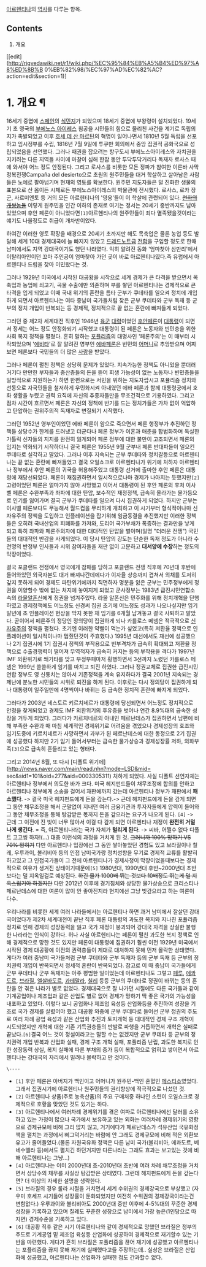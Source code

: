 [아르헨티나](%EC%95%84%EB%A5%B4%ED%97%A8%ED%8B%B0%EB%82%98.md)의
[역사](%EC%97%AD%EC%82%AC.md)를 다루는 항목.

## Contents

    

1. 개요 

[[edit](http://rigvedawiki.net/r1/wiki.php/%EC%95%84%EB%A5%B4%ED%97%A8%ED%8B%B
0%EB%82%98/%EC%97%AD%EC%82%AC?action=edit&section=1)]

# 1. 개요 ¶

16세기 중엽에 [스페인](%EC%8A%A4%ED%8E%98%EC%9D%B8.md)의
[식민지](%EC%8B%9D%EB%AF%BC%EC%A7%80.md)가 되었으며 18세기 중엽에 부왕령이 설치되었다. 19세기 초 영국의
[부에노스 아이레스](%EB%B6%80%EC%97%90%EB%85%B8%EC%8A%A4%20%EC%95%84%EC%9D%B4%EB%A0%88%EC%8A%A4.md) 침공을 시민들의 힘으로 물리친 사건을 계기로 독립의지가 촉발되었고 이후 [호세 데 산 마르틴](%ED%98%B8%EC%84%B8%20%EB%8D%B0%20%EC%82%B0%20%EB%A7%88%EB%A5%B4%ED%8B%B4.md)의 혁명이
일어나면서 1810년 5월 독립을 선포하고 임시정부를 수립, 1816년 7월 9일에 투쿠만 회의에서 중앙 집권적 공화국으로 성립되었음을
선언했다. 그러나 패권을 잡으려는 항구도시 부에노스아이레스와 자치권을 지키려는 다른 지역들 사이에 마찰이 심해 한참 동안 투닥투닥거리다
독재자 로사스 때에 와서야 어느 정도 안정된다. 그리고 로사스를 비롯한 모든 정파가 참여한 이른바 사막 정복전쟁Campaña del
desierto으로 초원의 원주민들을 대거 학살하고 살아남은 사람들은 노예로 팔아넘기며 현재의 영토를 확보한다. 원주민 지도자들은 덜 진화한
생물의 표본으로 산 몸이든 시체로든 부에노스아이레스의 박물관에 전시했다. 로사스, 로카 장군, 사르미엔토 등 거의 모든 아르헨티나의
'영웅'들이 이 학살에 관련되어 있다. <del>[천하의 개쌍놈들](%EC%B2%9C%ED%95%98%EC%9D%98%20%EA%B0%9C%EC%8C%8D%EB%86%88%EB%93%A4.md)</del> 이렇게 원주민을 인간 이하의 존재로 여기는 정서는 20세기 중반까지도
남아있었으며 후안 페론이 아니었다면`[1]`아르헨티나의 원주민들이 죄다 멸족됐을것이라는 얘기도 나올정도로 취급이 개차반이었다.

  

하여간 이러한 영토 확장을 배경으로 20세기 초까지만 해도 목축업은 물론 농업 등도 발달해 세계 10대 경제대국에 늘 빠지지 않았고
[드레드노트급](%EB%93%9C%EB%A0%88%EB%93%9C%EB%85%B8%ED%8A%B8%EA%B8%89.md)
[전함](%EC%A0%84%ED%95%A8.md)을 구입할 정도로 한때 남미에서도 지역 강대국이기도 했던 나라였다. 익히 알려진 동화
'엄마찾아 삼만리'에서 이탈리아인이던 꼬마 주인공이 엄마찾아 가던 곳이 바로 아르헨티나였다.즉 유럽에서 아르헨티나 드림을 찾아 이민왔다는
것.

  

그러나 1929년 미국에서 시작된 대공황을 시작으로 세계 경제가 큰 타격을 받으면서 목축업과 농업에 쇠고기, 곡물 수출에만 의존하며 부를
쌓던 아르헨티나는 경제적으로 큰 타격을 입게 되었고 이때 국내 위기의 혼란을 틈타 군부가 쿠데타를 일으켜 정치에 개입하게 되면서 아르헨티나는
여타 중남미 국가들처럼 잦은 군부 쿠데타와 군부 독재 등 군부의 정치 개입이 반복되는 등 경제적, 정치적으로 끝 없는 혼란에 빠져들게
되었다.

  

그러던 중 제2차 세계대전 직후인 1946년 [육군](%EC%9C%A1%EA%B5%B0.md)
[대령](%EB%8C%80%EB%A0%B9.md)이었던 [후안페론](%ED%9B%84%EC%95%88%20%ED%8E%98%EB%A1%A0.md)이
[대통령](%EB%8C%80%ED%86%B5%EB%A0%B9.md)이 되면서 정세는 어느 정도 안정화되기 시작했고 대통령이 된 페론은
노동자와 빈민층을 위한 사회 복지 정책을 펼쳤다. 흔히 말하는
[포퓰리즘](%ED%8F%AC%ED%93%B0%EB%A6%AC%EC%A6%98.md)의 대명사인 '페론주의'는 이 때부터 시작되었으며
'[에비타](%EC%97%90%EB%B9%84%ED%83%80.md)'로 잘 알려진 영부인 [에바페론](%EC%97%90%EB%B0%94%20%ED%8E%98%EB%A1%A0.md)은 빈민의
[어머니](%EC%96%B4%EB%A8%B8%EB%8B%88.md)로 추앙받으며 어찌 보면 페론보다 국민들의 더 많은
[사랑](%EC%82%AC%EB%9E%91.md)을 받았다.

  

그러나 페론이 펼친 정책은 상당히 문제가 있었다. 지속가능한 정책도 아니었을 뿐더러 거기다 만만한 부자들과 중산층들의 돈을 뜯어 회생
가능성이 없는 노동자나 빈민층들을 일방적으로 지원하는가 하면 한편으로는 서민을 위하는 지도자랍시고 포퓰리즘 정치와 선동으로 자국민들을
철저하게 우민화시켜 아내였던 에바 페론과 함께 대통령궁에서 호화 생활을 누렸고 권력 요직에 자신의 추종자들만을 무조건적으로 기용하였다.
그리고 점차 시간이 흐르면서 페론은 자신의 정책에 반기를 드는 정치가들은 가차 없이 억압하고 탄압하는 권위주의적 독재자로 변질되기 시작했다.  

그러던 1952년 영부인이었던 에바 페론이 암으로 죽으면서 페론 행정부가 추진하던 정책들 상당수가 한계를 드러냈고 더군다나 페론 정부가
이혼과 매춘을 합법화하며 독실한 가톨릭 신자들의 지지를 완전히 잃게되어 페론 정부에 대한 불만이 고조되면서 페론의 입지는 약화되기 시작하더니
결국 페론은 1955년 9월 군부내 페론 반대파들이 일으킨 쿠데타로 실각하고 말았다. 그러나 이후 지속되는 군부 쿠데타와 정치갈등으로
아르헨티나는 끝 없는 혼란에 빠져들었고 결국 오일쇼크로 아르헨티나가 위기에 처하자 아르헨티나 정부에서 후안 페론의 귀국을 허용해주었고 대통령
선거에 출마한 후안 페론은 대통령에 재당선되었다. 페론이 재집권하면서 일시적으로나마 경제가 나아지는 듯했지만`[2]` 고령이었던 페론은
얼마가지 않아 사망했고 이어서 대통령이 된 후안 페론의 후처 이사벨 페론은 수완부족과 좌파에 대한 탄압, 보수적인 재정정책, 급속히 올라가는
물가등으로 인기를 잃어가며 결국 군부가 쿠데타를 일으켜 다시 집권하게 되었다. 하지만 군부는 이사벨 페론보다도 무능해서 월드컵을 무리하게
개최하고 이 시기부터 형식적이나마 신자유주의 정책을 도입하고 인플레이션을 잡기위해 임금동결을 추진했지만 이러한 정책들은 오히려 국내산업의
피폐화를 가져와, 도리어 국가부채가 폭증하는 결과만을 낳게 되고 특히 좌파와 페론주의자에 대한 대대적인 탄압을 벌이며(일명 "더러운 전쟁")
국민들의 대대적인 반감을 사게되었다. 이 당시 탄압의 강도는 단순한 독재 정도가 아니라 수천명의 반정부 인사들과 시위 참여자들을 재판 없이
고문하고 **대서양에 수장**하는 정도의 막장이었다.

  

결국 포클랜드 전쟁에서 영국에게 참패를 당하고 포클랜드 전쟁 직후에 70년대 후반에 들어와있던 외국자본도 대거 빠져나간데에다가 이자율
상승까지 겹쳐서 외채를 도저히 갚지 못하게 되어 경제도 파탄위기에까지 직면하자 명분을 잃은 군부는 민주정부에게 정권을 이양할수 밖에 없는
처지에 놓여지게 되었고 군사정부는 1983년 급진시민연합소속의 [라울알폰신](%EB%9D%BC%EC%9A%B8%20%EC%95%8C%ED%8F%B0%EC%8B%A0.md)에게 정권을 넘겨주었다. 라올
알폰신은 민주화를 위해 정치개혁을 단행하였고 경제정책에도 어느정도 신경써 집권 초기에 어느정도 성과가 나오나싶지만 임기 말년에 초 인플레이션
현상을 막지 못한 채 임기를 6개월 남겨놓고 결국 사퇴하고 말았다. 곧이어서 페론주의 정당인 정의당이 집권하게 되나 카를로스 메넴은
적극적으로 [신자유주의](%EC%8B%A0%EC%9E%90%EC%9C%A0%EC%A3%BC%EC%9D%98.md) 정책을 펼쳤다.
초기엔 이러한 약빨이 먹는가 싶었고(특히 저환율 정책으로 인플레이션이 일시적이나마 멈췄던것이 주효했다.) 1995년 대선에서도 재선에
성공했으나 2기 집권시에 1기 집권시 정책의 부작용으로 빈부격차가 급속히 확대되고 저환율 정책으로 수출경쟁력이 떨어져 무역적자가 급속히
커지는 등의 부작용을 격다가 1997년 IMF 외환위기로 쐐기타를 맞고 부정부패마저 횡행하면서 3선까지 노렸던 카를로스 메넴은 1999년
쓸쓸하게 임기를 마치고 퇴진 하였다. 그러나 정권교체로 집권한 급진시민연합 정부도 영 신통치는 않아서 기존정책을 계속 유지하다가 결국
2001년 지속되는 경제난에 분노한 시민들의 시위로 퇴진을 하게 된다. 이후로는 다시 정의당이 집권하게 되나 대통령이 일주일만에 4명씩이나
바뀌는 등 급속한 정치적 혼란에 빠지게 되었다.

  

그러다가 2003년 네스토르 키르치네르가 대통령에 당선되면서 어느정도 정치적으로 안정을 찾게되었고 경제도 IMF 외환위기의 후유증을 벗어나
연간 8.9%대의 급속한 성장을 거두게 되었다. 그러다가 키르치네르의 아내인 페르난데스가 집권하면서 남편에 비해 부족한 수완과 때 마침
세계적인 경제위기로 어려움을 겪었으나 경제성장의 호조와 임기도중에 키르치네르가 사망하면서 과부가 된 페르난데스에 대한 동정으로 2기 집권에
성공했다 하지만 2기 임기 들어서부터는 급속한 물가상승과 경제성장률 저하, 외화부족`[3]`으로 급속히 흔들리고 있는 형태다.

  

그리고 2014년 8월, 또 다시 [디폴트 위기에](http://news.naver.com/main/read.nhn?mode=LSD&mid=
sec&sid1=101&oid=277&aid=0003305311) 처하게 되었다. 사실 디폴트 선언자체는 아르헨티나 정부에서 의도한 바가
크다. 미국 헤지펀드들이 채무조정에 합의를 안하고 아르헨티나 정부에게 소송을 걸어서 재판에까지 갔는데 아르헨티나 정부가 재판에서
**패소했다**. -> 결국 미국 헤지펀드에게 돈을 갚는다.-> 근데 헤지펀드에게 돈을 갚게 되면 그 동안 채무조정을 해서 군말없이 지내던
여러 금융기관과 투자자들에게 압력이 들어와 그 동안 채무조정을 통해 탕감받은 몫까지 돈을 갚으라는 요구가 나오게 된다. `[4]` -> 근데
그 이전에 진 빚이 너무 많아서 이걸 다 갚게 되면 아르헨티나 재정이 **완전히 거덜나게 생긴다**. = 즉, 아르헨티나라는 국가 자체가
**털리게 된다**. -> 씨바, 어쩔수 없다 디폴트 고고씽 하자!(...) 대충 이런식의 과정을 거치게 된 것. <del>그러니까 100%
망하기 VS 70% 망히기</del> 다만 아르헨티나 입장에선 그 동안 쌓아놓았던 경험도 있고 브라질이나 칠레, 우루과이, 볼리비아 등의
인접 남미국가랑 정치성향을 무기로 경제적 교류를 활발히 하고있고 그 인접국가들이 그 전에 아르헨티나가 경제사정이 막장이었을때보다는 경제적으로
여유가 생겨진 상태이기때문에`[5]` 1980년대, 1990년대 후반~2000년대 초반보다는 덜 지옥일걸로 예상된다. <del>하긴 물가
1000배 뛰는 것보다 10배정도 뛰는게 덜 지옥스럽기야 하겠지만</del> 다만 2012년 이후에 경기침체와 상당한 물가상승으로 크리스티나
페르난데스에 대한 여론이 많이 안 좋아진지라 현지에선 그냥 빚갚으라고 하는 여론이 다수.

  

우리나라를 비롯한 세계 여러 나라들에서는 아르헨티나 하면 과거 남미에서 잘살던 강대국이었다가 제2차 세계대전이 끝난 직후 페론 대통령의
과도한 복지와 지나친 포퓰리즘 정치로 인해 경제의 성장동력을 잃고 국가 재정이 붕괴되어 강대국 자격을 상실한 불행한 나라라는 인식이 강하다.
허나 사실 아르헨티나는 페론이 펼친 과도한 복지 정책로 인해 경제적으로 망한 것도 있지만 페론이 대통령에 집권하기 훨씬 이전 1929년
미국에서 시작된 경제 대공황에 이전의 권력층들이 제대로 대처하지 못해 먼저 몰락한 상태였다. 게다가 여러 중남미 국가들처럼 군부 쿠데타와
군부 독재자 등의 군부 독재 등 군부의 정치권력 개입이 반복되면서 정세적 혼란이 반복되었다. 참고로 이 때 중남미 국가들에게 군부 쿠데타나
군부 독재자는 아주 평범한 일이었는데 아르헨티나도 그렇고 [페루](%ED%8E%98%EB%A3%A8.md),
[에콰도르](%EC%97%90%EC%BD%B0%EB%8F%84%EB%A5%B4.md),
[브라질](%EB%B8%8C%EB%9D%BC%EC%A7%88.md),
[엘살바도르](%EC%97%98%EC%82%B4%EB%B0%94%EB%8F%84%EB%A5%B4.md),
[과테말라](%EA%B3%BC%ED%85%8C%EB%A7%90%EB%9D%BC.md),
[칠레](%EC%B9%A0%EB%A0%88.md) 등등 군부의 쿠데타로 정권이 바뀌는 등의 혼란을 안 겪은 나라가 별로 없었다.
경제대국으로 잘 나가던 시절에도 다른 국가들과 같이 기계공업이나 제조업과 같은 산업도 별로 없어 경제가 망하기 딱 좋은 국가의 가능성을
내포하고 있었다. 이렇다 보니 공업화나 제조업 육성등 산업화등을 추진하여 성장을 기조로 국가 경제를 살렸어야 했고 대공황 와중에 군부
쿠데타로 들어선 군부 정권의 주도로 여러 차례 공업 육성과 같은 산업화 추진과 토지개혁 등 대대적인 경제 구조 개혁이 시도되었지만 개혁에
대한 기존 기득권층들의 반발로 파행을 거듭하면서 개혁은 실패로 끝났다.`[6]`결국 어느 것이 정설이라고는 말할 수는 없겠지만 군부 쿠데타
등 군부의 정치권력 개입 반복과 산업화 실패, 경제 구조 개혁 실패, 포퓰리즘 난립, 과도한 복지로 인한 성장동력 상실, 복지 실패에 따른
부채의 증가 등이 복합적으로 얽히고 쌓이면서 아르헨티나는 강대국의 자리에서 밀려나 몰락하고 만 것이다.

`\----`

  * `[1]` 후안 페론은 아버지가 백인이고 어머니가 원주민-백인 혼혈인 [메스티소](%EB%A9%94%EC%8A%A4%ED%8B%B0%EC%86%8C.md)였었다. 그래서 집권시기에 아르헨티나 원주민들의 권리향상에 적극적으로 나섰던 것.
  * `[2]` 아르헨티나 상품(주로 농축산품)의 주요 구매처중 하나인 소련이 오일쇼크로 경제적으로 호황을 맞았던 것도 있기는 하다.
  * `[3]` 아르헨티나에서 여러차례 경제위기를 겪은 여파로 아르헨티나에선 달러를 소유하고 있는 가정이 많으나 국가에서 보유하고 있는 외화는 여러차례 경제위기의 영향으로 경제규모에 비해 그리 많지 않고, 거기에다가 페르난데스가 석유산업 국유화정책을 펼치는 과정에서 삐그덕거리는 바람에 안 그래도 경제규모에 비해 적은 외환보유고가 줄어들었다.(물론 자원국유화 정책은 다른 남미 국가(볼리비아, 에콰도르, 베네수엘라 등)에서도 펼치긴 하던거지만 다른나라는 그래도 효과는 보고있는 것에 비해 아르헨티나는 그냥...)
  * `[4]` 아르헨티나는 이미 2000년대 초-2010년대 초반에 여러 차례 채무조정을 거치면서 상당수의 채무를 사실상 탕감받은 상태였다. 그런데 헤지펀드에게 돈을 갚는다면? 더 이상의 자세한 설명을 생략한다.
  * `[5]` 브라질의 경우 룰라 시절을 거치면서 세계 수위권의 경제강국으로 부상했고 (자우미 호세프 시기들어 성장률이 둔화되었지만 여전히 수위권의 경제강국이라는건 변함없다.) 우루과이와 볼리비아도 2000년대 중반 이후에 4-5%대의 꾸준한 경제성장을 기록하고 있으며 칠레도 꾸준한 성장으로 남미에서 가장 높은(1인당으로 따지면) 경제수준을 기록하고 있다.
  * `[6]` 대공황 직후 같은 시기 아르헨티나와 같이 경제적으로 망했던 브라질은 정부의 주도로 기계공업 밑 제조업 육성등 산업화에 성공하여 경제적으로 재기할수 있는 기반을 마련했다. 게다가 흔히 브라질은 포퓰리즘을 끊어 재기에 성공했고 아르헨티나는 포퓰리즘을 끊지 못해 재기에 실패했다고들 주장하는데.. 실상은 브라질은 산업화에 성공했고, 아르헨티나는 산업화가 실패한 점도 간과할수 없다.

